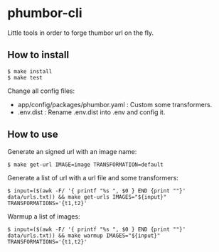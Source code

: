 # phumbor-cli

Little tools in order to forge thumbor url on the fly.

## How to install

```
$ make install
$ make test
```

Change all config files:
* app/config/packages/phumbor.yaml : Custom some transformers.
* .env.dist : Rename .env.dist into .env and config it.

## How to use

Generate an signed url with an image name:
```
$ make get-url IMAGE=image TRANSFORMATION=default
```

Generate a list of url with a url file and some transformers:
```
$ input=($(awk -F/ '{ printf "%s ", $0 } END {print ""}' data/urls.txt)) && make get-urls IMAGES="${input}" TRANSFORMATIONS='{t1,t2}'
```

Warmup a list of images:
```
$ input=($(awk -F/ '{ printf "%s ", $0 } END {print ""}' data/urls.txt)) && make warmup IMAGES="${input}" TRANSFORMATIONS='{t1,t2}'
```
